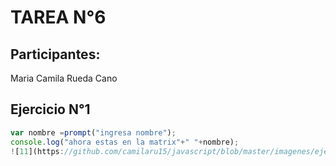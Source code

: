 # TAREA N°6 

## Participantes:
Maria Camila Rueda Cano 

## Ejercicio N°1  

```javascript
var nombre =prompt("ingresa nombre");
console.log("ahora estas en la matrix"+" "+nombre);
![11](https://github.com/camilaru15/javascript/blob/master/imagenes/ejericioUno.png)
```
